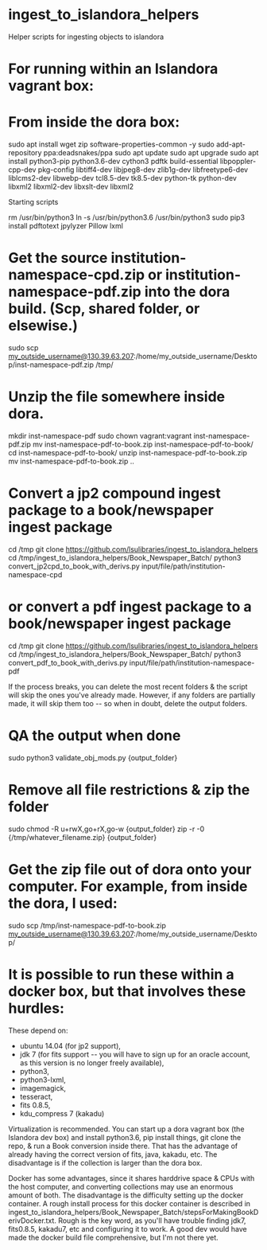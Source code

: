 # ingest_to_islandora_helpers
Helper scripts for ingesting objects to islandora

# For running within an Islandora vagrant box:

# From inside the dora box:

sudo apt install wget zip software-properties-common -y
sudo add-apt-repository ppa:deadsnakes/ppa
sudo apt update
sudo apt upgrade
sudo apt install python3-pip python3.6-dev cython3 pdftk build-essential libpoppler-cpp-dev pkg-config libtiff4-dev libjpeg8-dev zlib1g-dev libfreetype6-dev liblcms2-dev libwebp-dev tcl8.5-dev tk8.5-dev python-tk python-dev libxml2 libxml2-dev libxslt-dev libxml2

Starting scripts

rm /usr/bin/python3
ln -s /usr/bin/python3.6 /usr/bin/python3
sudo pip3 install pdftotext jpylyzer Pillow lxml



# Get the source institution-namespace-cpd.zip or institution-namespace-pdf.zip into the dora build.  (Scp, shared folder, or elsewise.)

sudo scp my_outside_username@130.39.63.207:/home/my_outside_username/Desktop/inst-namespace-pdf.zip /tmp/

# Unzip the file somewhere inside dora.

mkdir inst-namespace-pdf
sudo chown vagrant:vagrant inst-namespace-pdf.zip
mv inst-namespace-pdf-to-book.zip inst-namespace-pdf-to-book/
cd inst-namespace-pdf-to-book/
unzip inst-namespace-pdf-to-book.zip
mv inst-namespace-pdf-to-book.zip ..

# Convert a jp2 compound ingest package to a book/newspaper ingest package

cd /tmp
git clone https://github.com/lsulibraries/ingest_to_islandora_helpers
cd /tmp/ingest_to_islandora_helpers/Book_Newspaper_Batch/
python3 convert_jp2cpd_to_book_with_derivs.py input/file/path/institution-namespace-cpd

# or convert a pdf ingest package to a book/newspaper ingest package

cd /tmp
git clone https://github.com/lsulibraries/ingest_to_islandora_helpers
cd /tmp/ingest_to_islandora_helpers/Book_Newspaper_Batch/
python3 convert_pdf_to_book_with_derivs.py input/file/path/institution-namespace-pdf

If the process breaks, you can delete the most recent folders & the script will skip the ones you've already made.  However, if any folders are partially made, it will skip them too -- so when in doubt, delete the output folders.

# QA the output when done

sudo python3 validate_obj_mods.py {output_folder}

# Remove all file restrictions & zip the folder

sudo chmod -R u+rwX,go+rX,go-w {output_folder}
zip -r -0 {/tmp/whatever_filename.zip} {output_folder}

# Get the zip file out of dora onto your computer.  For example, from inside the dora, I used:

sudo scp /tmp/inst-namespace-pdf-to-book.zip my_outside_username@130.39.63.207:/home/my_outside_username/Desktop/ 



# It is possible to run these within a docker box, but that involves these hurdles:

These depend on:

  - ubuntu 14.04 (for jp2 support),
  - jdk 7 (for fits support -- you will have to sign up for an oracle account, as this version is no longer freely available),
  - python3,
  - python3-lxml,
  - imagemagick,
  - tesseract,
  - fits 0.8.5,
  - kdu_compress 7 (kakadu)

Virtualization is recommended.  You can start up a dora vagrant box (the Islandora dev box) and install python3.6, pip install things, git clone the repo, & run a Book conversion inside there.  That has the advantage of already having the correct version of fits, java, kakadu, etc.  The disadvantage is if the collection is larger than the dora box.

Docker has some advantages, since it shares harddrive space & CPUs with the host computer, and converting collections may use an enormous amount of both.  The disadvantage is the difficulty setting up the docker container.  A rough install process for this docker container is described in ingest_to_islandora_helpers/Book_Newspaper_Batch/stepsForMakingBookDerivDocker.txt.  Rough is the key word, as you'll have trouble finding jdk7, fits0.8.5, kakadu7, etc and configuring it to work.  A good dev would have made the docker build file comprehensive, but I'm not there yet.
